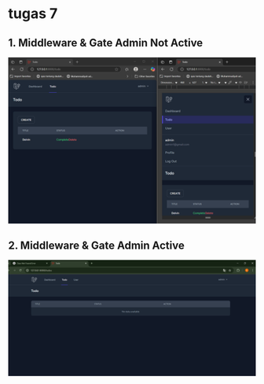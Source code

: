 # tugas 7

## 1. Middleware & Gate Admin Not Active
![alt text](<screenshot/tugas7/Middleware & Gate Admin Not Active.png>)

## 2. Middleware & Gate Admin Active
![alt text](<screenshot/tugas7/Middleware & Gate Admin Active.png>)